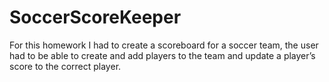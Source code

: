 # SoccerScoreKeeper

For this homework I had to create a scoreboard for a soccer team, the user had to be able to create and add players to the team and update a player’s score to the correct player.
